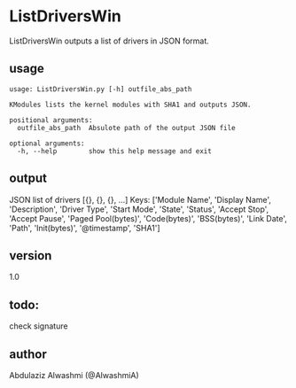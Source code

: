 # ListDriversWin
ListDriversWin outputs a list of drivers in JSON format.

## usage
```
usage: ListDriversWin.py [-h] outfile_abs_path

KModules lists the kernel modules with SHA1 and outputs JSON.

positional arguments:
  outfile_abs_path  Absulote path of the output JSON file

optional arguments:
  -h, --help        show this help message and exit
```

## output
JSON list of drivers [{}, {}, {}, ...]
Keys:
['Module Name', 'Display Name', 'Description', 'Driver Type', 'Start Mode', 'State', 'Status', 'Accept Stop', 'Accept Pause', 'Paged Pool(bytes)', 'Code(bytes)', 'BSS(bytes)', 'Link Date', 'Path', 'Init(bytes)', '@timestamp', 'SHA1']

## version
1.0

## todo:
check signature

## author
Abdulaziz Alwashmi (@AlwashmiA)
